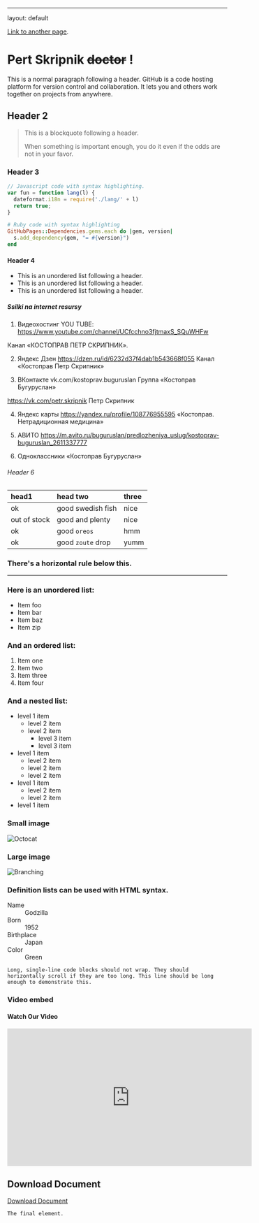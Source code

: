 ---
layout: default

[Link to another page](./another-page.html).

# Pert Skripnik ~~doctor~~ !

This is a normal paragraph following a header. GitHub is a code hosting platform for version control and collaboration. It lets you and others work together on projects from anywhere.

## Header 2

> This is a blockquote following a header.
>
> When something is important enough, you do it even if the odds are not in your favor.

### Header 3

```js
// Javascript code with syntax highlighting.
var fun = function lang(l) {
  dateformat.i18n = require('./lang/' + l)
  return true;
}
```

```ruby
# Ruby code with syntax highlighting
GitHubPages::Dependencies.gems.each do |gem, version|
  s.add_dependency(gem, "= #{version}")
end
```

#### Header 4

*   This is an unordered list following a header.
*   This is an unordered list following a header.
*   This is an unordered list following a header.

##### Ssilki na internet resursy 
1) Видеохостинг YOU TUBE: https://www.youtube.com/channel/UCfcchno3fjtmaxS_SQuWHFw

Канал «КОСТОПРАВ ПЕТР СКРИПНИК».

2) Яндекс Дзен https://dzen.ru/id/6232d37f4dab1b543668f055  Канал «Костоправ Петр Скрипник»

3) ВКонтакте vk.com/kostoprav.buguruslan  Группа «Костоправ Бугуруслан»

https://vk.com/petr.skripnik Петр Скрипник

4) Яндекс карты https://yandex.ru/profile/108776955595 «Костоправ. Нетрадиционная медицина»

5) АВИТО https://m.avito.ru/buguruslan/predlozheniya_uslug/kostoprav-buguruslan_2611337777

6) Одноклассники «Костоправ Бугуруслан»

###### Header 6

| head1        | head two          | three |
|:-------------|:------------------|:------|
| ok           | good swedish fish | nice  |
| out of stock | good and plenty   | nice  |
| ok           | good `oreos`      | hmm   |
| ok           | good `zoute` drop | yumm  |

### There's a horizontal rule below this.

* * *

### Here is an unordered list:

*   Item foo
*   Item bar
*   Item baz
*   Item zip

### And an ordered list:

1.  Item one
1.  Item two
1.  Item three
1.  Item four

### And a nested list:

- level 1 item
  - level 2 item
  - level 2 item
    - level 3 item
    - level 3 item
- level 1 item
  - level 2 item
  - level 2 item
  - level 2 item
- level 1 item
  - level 2 item
  - level 2 item
- level 1 item

### Small image

![Octocat](https://github.githubassets.com/images/icons/emoji/octocat.png)

### Large image

![Branching](https://guides.github.com/activities/hello-world/branching.png)


### Definition lists can be used with HTML syntax.

<dl>
<dt>Name</dt>
<dd>Godzilla</dd>
<dt>Born</dt>
<dd>1952</dd>
<dt>Birthplace</dt>
<dd>Japan</dd>
<dt>Color</dt>
<dd>Green</dd>
</dl>

```
Long, single-line code blocks should not wrap. They should horizontally scroll if they are too long. This line should be long enough to demonstrate this.
```

### Video embed
#### Watch Our Video

<iframe width="560" height="315" src="https://www.youtube.com/embed/your-video-id" frameborder="0" allowfullscreen></iframe>

## Download Document

[Download Document](path-to-your-document/document.pdf)


```
The final element.
```
